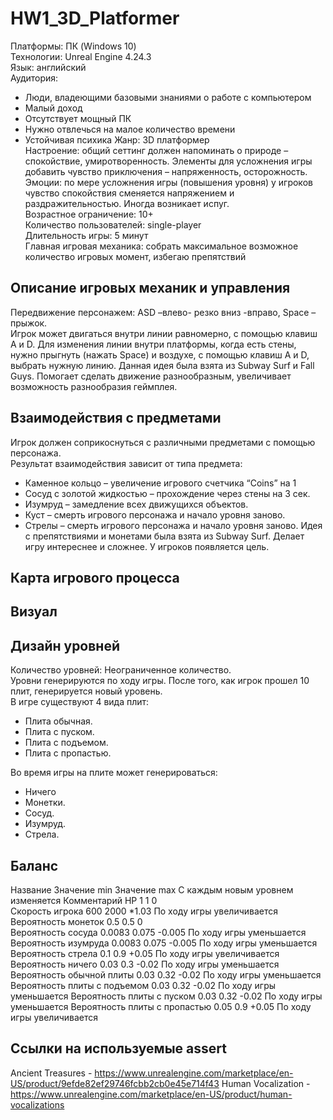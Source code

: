 # HW1_3D_Platformer
Платформы: ПК (Windows 10)   
Технологии: Unreal Engine 4.24.3  
Язык: английский   
Аудитория:   
*	Люди, владеющими базовыми знаниями о работе с компьютером
*	Малый доход
*	Отсутствует мощный ПК
*	Нужно отвлечься на малое количество времени
*	Устойчивая психика
Жанр: 3D платформер  
Настроение: общий сеттинг должен напоминать о природе – спокойствие, умиротворенность. Элементы для усложнения игры добавить чувство приключения – напряженность, осторожность.  
 Эмоции: по мере усложнения игры (повышения уровня) у игроков чувство спокойствия сменяется напряжением и раздражительностью. Иногда возникает испуг.  
Возрастное ограничение: 10+   
Количество пользователей: single-player   
Длительность игры: 5 минут  
 Главная игровая механика: собрать максимальное возможное количество игровых момент, избегаю препятствий   
 
## Описание игровых механик и управления
 Передвижение персонажем: ASD –влево- резко вниз -вправо, Space – прыжок.  
Игрок может двигаться внутри линии равномерно, с помощью клавиш A и D. Для изменения линии внутри платформы, когда есть стены, нужно прыгнуть (нажать Space) и воздухе, с помощью клавиш A и D, выбрать нужную линию. Данная идея была взята из Subway Surf и Fall Guys. Помогает сделать движение разнообразным, увеличивает возможность разнообразия геймплея.

## Взаимодействия с предметами
 Игрок должен соприкоснуться с различными предметами с помощью персонажа.  
Результат взаимодействия зависит от типа предмета:
*	Каменное кольцо – увеличение игрового счетчика “Coins” на 1
*	Сосуд с золотой жидкостью – прохождение через стены на 3 сек.
*	Изумруд – замедление всех движущихся объектов.
*	Куст – смерть игрового персонажа и начало уровня заново.
*	Стрелы – смерть игрового персонажа и начало уровня заново.
Идея с препятствиями и монетами была взята из Subway Surf. Делает игру интереснее и сложнее. У игроков появляется цель.

## Карта игрового процесса 
 
## Визуал 
 
 
 

 
         

 ## Дизайн уровней 
Количество уровней: Неограниченное количество.  
Уровни генерируются по ходу игры. После того, как игрок прошел 10 плит, генерируется новый уровень.   
В игре существуют 4 вида плит:
*	Плита обычная.
*	Плита с пуском.
*	Плита с подъемом.
*	Плита с пропастью.

Во время игры на плите может генерироваться:
*	Ничего
*	Монетки. 
*	Сосуд. 
*	Изумруд. 
*	Стрела. 

## Баланс
Название	Значение min	Значение max	С каждым новым уровнем изменяется 	Комментарий
HP	1	1	0	
Скорость игрока	600	2000	*1.03	По ходу игры увеличивается
Вероятность монеток	0.5	0.5	0	
Вероятность сосуда	0.0083	0.075	-0.005	По ходу игры уменьшается
Вероятность изумруда	0.0083	0.075	-0.005	По ходу игры уменьшается
Вероятность стрела	0.1	0.9	+0.05	По ходу игры увеличивается
Вероятность ничего 	0.03	0.3	-0.02	По ходу игры уменьшается
Вероятность обычной плиты	0.03	0.32	-0.02	По ходу игры уменьшается
Вероятность плиты с подъемом	0.03	0.32	-0.02	По ходу игры уменьшается
Вероятность плиты с пуском	0.03	0.32	-0.02	По ходу игры уменьшается
Вероятность плиты с пропастью	0.05	0.9	+0.05	По ходу игры увеличивается

## Ссылки на используемые assert
Ancient Treasures - https://www.unrealengine.com/marketplace/en-US/product/9efde82ef29746fcbb2cb0e45e714f43
Human Vocalization - https://www.unrealengine.com/marketplace/en-US/product/human-vocalizations
